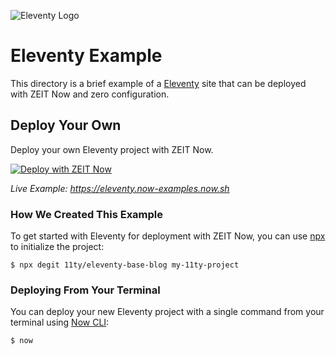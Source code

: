 ![Eleventy Logo](https://github.com/zeit/now/blob/master/packages/frameworks/logos/eleventy.svg)

# Eleventy Example

This directory is a brief example of a [Eleventy](https://www.11ty.io/) site that can be deployed with ZEIT Now and zero configuration.

## Deploy Your Own

Deploy your own Eleventy project with ZEIT Now.

[![Deploy with ZEIT Now](https://zeit.co/button)](https://zeit.co/import/project?template=https://github.com/zeit/now/tree/master/examples/eleventy)

_Live Example: https://eleventy.now-examples.now.sh_

### How We Created This Example

To get started with Eleventy for deployment with ZEIT Now, you can use [npx](https://www.npmjs.com/package/npx) to initialize the project:

```shell
$ npx degit 11ty/eleventy-base-blog my-11ty-project
```

### Deploying From Your Terminal

You can deploy your new Eleventy project with a single command from your terminal using [Now CLI](https://zeit.co/download):

```shell
$ now
```
